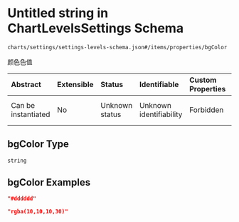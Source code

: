 # Untitled string in ChartLevelsSettings Schema

```txt
charts/settings/settings-levels-schema.json#/items/properties/bgColor
```

颜色色值

| Abstract            | Extensible | Status         | Identifiable            | Custom Properties | Additional Properties | Access Restrictions | Defined In                                                                                                 |
| :------------------ | :--------- | :------------- | :---------------------- | :---------------- | :-------------------- | :------------------ | :--------------------------------------------------------------------------------------------------------- |
| Can be instantiated | No         | Unknown status | Unknown identifiability | Forbidden         | Allowed               | none                | [settings-levels-schema.json\*](../out/charts/settings/settings-levels-schema.json "open original schema") |

## bgColor Type

`string`

## bgColor Examples

```json
"#dddddd"
```

```json
"rgba(10,10,10,30)"
```
